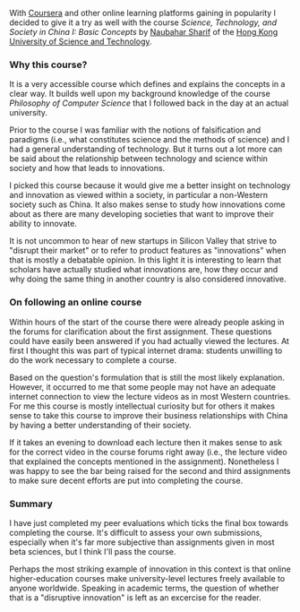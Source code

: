 <!--
.. title: My First Coursera Course
.. slug: my-first-coursera-course
.. date: 2013/05/03 18:08:00
.. tags: coursera,learning,technology,science,innovation,china
.. link:
.. description:
-->

With [Coursera](https://www.coursera.org/) and other online learning platforms gaining in popularity I
decided to give it a try as well with the course *Science, Technology, and
Society in China I: Basic Concepts* by [Naubahar Sharif](http://www.naubaharsharif.com)
of the [Hong Kong University of Science and Technology](http://www.ust.hk).

### Why this course? ###

It is a very accessible course which defines and explains the concepts in a
clear way. It builds well upon my background
knowledge of the course *Philosophy of Computer Science* that I followed back
in the day at an actual university.

Prior to the course I was familiar
with the notions of falsification and paradigms (i.e., what constitutes science
and the methods of science) and I had a general
understanding of technology. But it turns out a lot more can be said
about the relationship between technology and science within society and how
that leads to innovations.

I picked this course because it would give me a better insight on technology
and innovation as viewed within a society, in particular a non-Western society
such as China. It also makes sense to study how innovations come about as there
are many developing societies that want to improve their ability to
innovate.

It is not uncommon to hear of new startups in Silicon Valley that
strive to "disrupt their market" or to refer to product features
as "innovations" when that is mostly a debatable opinion. In this light it is
interesting to learn that scholars have actually studied what innovations are, how
they occur and why doing the same thing in another country is also considered
innovative.

### On following an online course ###

Within hours of the start of the course there were already people asking in
the forums for clarification about the first assignment. These questions could
have easily been answered if you had actually viewed the lectures. At first I
thought this was part of typical internet drama: students unwilling to do
the work necessary to complete a course.

Based on the question's formulation that is still the most likely
explanation. However, it occurred to me that some people may not have
an adequate internet connection to view the lecture videos as in most
Western countries. For me this course is mostly intellectual curiosity but
for others it makes sense to take this course to improve their business
relationships with China by having a better understanding of their society.

If it takes an evening to download each lecture then it makes sense to
ask for the correct video in the course forums right away (i.e., the lecture
video that explained the concepts mentioned in the assignment).
Nonetheless I was happy to see the bar being raised for the second and third
assignments to make sure decent efforts are put into completing the course.

### Summary ###

I have just completed my peer evaluations which ticks the final box towards
completing the course. It's difficult to assess your own submissions, especially
when it's far more subjective than assignments given in most beta sciences, but
I think I'll pass the course.

Perhaps the most striking example of innovation in this context is that online
higher-education courses make university-level lectures freely available to
anyone worldwide. Speaking in academic terms, the question of whether that
is a "disruptive innovation" is left as an excercise for the reader.
